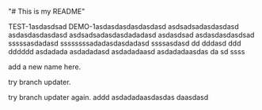 "# This is my README" 

TEST-1asdasdsad
DEMO-1asdasdasdasdasdasd
asdsadsadasdasdasd
asdasdasdasdasd
asdsadsadasdasdadadasd
asdasdsad
asdasdasdasdsad
sssssasdadasd
ssssssssadadasdasdadasd
ssssasdasd
dd
dddasd
ddd
dddddd
asdadada
asdadadasd
asdadadaasd
asdadadaasdas
da
sd
ssss

add a new name here.

try branch updater.

try branch updater again.
addd
asdadadaasdasdas
daasdasd
